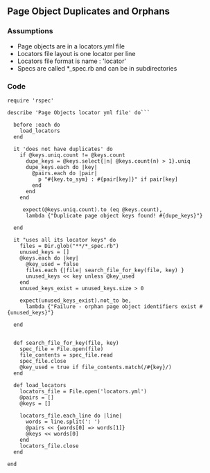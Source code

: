 ## Page Object Duplicates and Orphans

### Assumptions

* Page objects are in a locators.yml file
* Locators file layout is one locator per line
* Locators file format is name : 'locator'
* Specs are called *_spec.rb and can be in subdirectories

### Code

    require 'rspec'

    describe 'Page Objects locator yml file' do```

      before :each do
        load_locators
      end
    
      it 'does not have duplicates' do
        if @keys.uniq.count != @keys.count
          dupe_keys = @keys.select{|n| @keys.count(n) > 1}.uniq
          dupe_keys.each do |key|
            @pairs.each do |pair|
              p "#{key.to_sym} : #{pair[key]}" if pair[key]
            end
          end
        end
    
         expect(@keys.uniq.count).to (eq @keys.count),
          lambda {"Duplicate page object keys found! #{dupe_keys}"}
    
      end
    
      it "uses all its locator keys" do
        files = Dir.glob("**/*_spec.rb")
        unused_keys = []
        @keys.each do |key|
          @key_used = false
          files.each {|file| search_file_for_key(file, key) }
          unused_keys << key unless @key_used
        end
        unused_keys_exist = unused_keys.size > 0
    
        expect(unused_keys_exist).not_to be,
          lambda {"Failure - orphan page object identifiers exist #{unused_keys}"}
    
      end


      def search_file_for_key(file, key)
        spec_file = File.open(file)
        file_contents = spec_file.read
        spec_file.close
        @key_used = true if file_contents.match(/#{key}/)
      end

      def load_locators
        locators_file = File.open('locators.yml')
        @pairs = []
        @keys = []
  
        locators_file.each_line do |line|
          words = line.split(': ')
          @pairs << {words[0] => words[1]}
          @keys << words[0]
        end
        locators_file.close
      end
    
    end